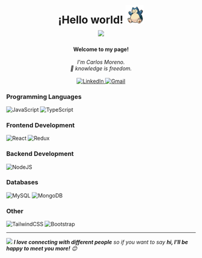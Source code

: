 <h1 align="center">
  ¡Hello world! <img src="https://raw.githubusercontent.com/angeldavidhf/angeldavidhf/main/sprites/snorlax.gif" width="48px" alt="👋"><br>
  <img src="https://komarev.com/ghpvc/?username=carlosfmmpt&color=f2cc60"/>
</h1>

<p align="center">
    <b>Welcome to my page!</b><br><br>
    <i>
        I'm Carlos Moreno.<br>
        🌱 knowledge is freedom.<br>
    </i><br>
    <a href="https://www.linkedin.com/in/carlos-moreno-942745235?utm_source=share&utm_campaign=share_via&utm_content=profile&utm_medium=android_app">
        <img src="https://img.shields.io/badge/LinkedIn-0077B5?style=for-the-badge&logo=linkedin&logoColor=white" alt="LinkedIn">
    </a>
    <a href="mailto:carlosfmoreno.pt@gmail.com">
        <img src="https://img.shields.io/badge/Gmail-D14836?style=for-the-badge&logo=gmail&logoColor=white" alt="Gmail">
    </a>
   
</p>

### Programming Languages
![JavaScript](https://img.shields.io/badge/javascript-%23323330.svg?style=for-the-badge&logo=javascript&logoColor=%23F7DF1E)
![TypeScript](https://img.shields.io/badge/typescript-%23007ACC.svg?style=for-the-badge&logo=typescript&logoColor=white)

### Frontend Development
![React](https://img.shields.io/badge/react-%2320232a.svg?style=for-the-badge&logo=react&logoColor=%2361DAFB)
![Redux](https://img.shields.io/badge/redux-%23764ABC.svg?style=for-the-badge&logo=redux&logoColor=white)


### Backend Development
![NodeJS](https://img.shields.io/badge/node.js-6DA55F?style=for-the-badge&logo=node.js&logoColor=white)

### Databases
![MySQL](https://img.shields.io/badge/mysql-%2300f.svg?style=for-the-badge&logo=mysql&logoColor=white)
![MongoDB](https://img.shields.io/badge/MongoDB-%234ea94b.svg?style=for-the-badge&logo=mongodb&logoColor=white)

### Other
![TailwindCSS](https://img.shields.io/badge/TailwindCSS-%2338B2AC.svg?style=for-the-badge&logo=tailwind-css&logoColor=white)
![Bootstrap](https://img.shields.io/badge/Bootstrap-%23563D7C.svg?style=for-the-badge&logo=bootstrap&logoColor=white)


---

<img src="https://media.giphy.com/media/LnQjpWaON8nhr21vNW/giphy.gif" width="60"> <em><b>I love connecting with different people</b> so if you want to say <b>hi, I'll be happy to meet you more!</b> 😊</em>
